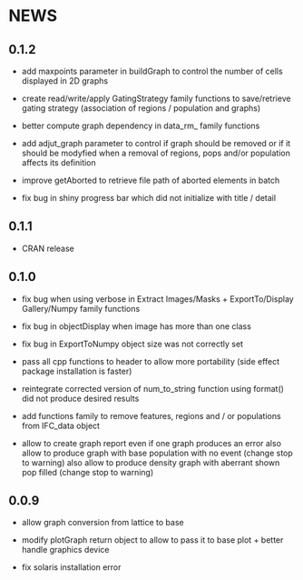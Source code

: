 # NEWS
## 0.1.2
- add maxpoints parameter in buildGraph to control the number of cells displayed in 2D graphs

- create read/write/apply GatingStrategy family functions to save/retrieve gating strategy
(association of regions / population and graphs)

- better compute graph dependency in data_rm_ family functions
+ add adjut_graph parameter to control if graph should be removed or if it should be modyfied when a
removal of regions, pops and/or population affects its definition

- improve getAborted to retrieve file path of aborted elements in batch

- fix bug in shiny progress bar which did not initialize with title / detail

## 0.1.1
- CRAN release

## 0.1.0
- fix bug when using verbose in Extract Images/Masks + ExportTo/Display Gallery/Numpy family functions

- fix bug in objectDisplay when image has more than one class

- fix bug in ExportToNumpy object size was not correctly set

- pass all cpp functions to header to allow more portability (side effect package installation is faster)

- reintegrate corrected version of num_to_string function using format() did not produce desired results

- add functions family to remove features, regions and / or populations from IFC_data object

- allow to create graph report even if one graph produces an error
also allow to produce graph with base population with no event (change stop to warning)
also allow to produce density graph with aberrant shown pop filled (change stop to warning)

## 0.0.9
- allow graph conversion from lattice to base

- modify plotGraph return object to allow to pass it to base plot + better handle graphics device

- fix solaris installation error